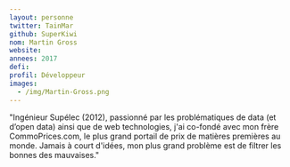 ```yaml
---
layout: personne
twitter: TainMar
github: SuperKiwi
nom: Martin Gross
website:
annees: 2017
defi: 
profil: Développeur
images:
  - /img/Martin-Gross.png
---
```


"Ingénieur Supélec (2012), passionné par les problématiques de data (et
d’open data) ainsi que de web technologies, j'ai co-fondé avec mon
frère CommoPrices.com, le plus grand portail de prix de matières
premières au monde. Jamais à court d'idées, mon plus grand problème
est de filtrer les bonnes des mauvaises."
